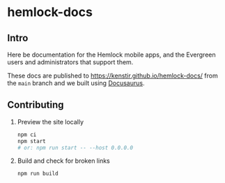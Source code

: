 # hemlock-docs

## Intro

Here be documentation for the Hemlock mobile apps, and the Evergreen users and administrators that support them.

These docs are published to https://kenstir.github.io/hemlock-docs/ from the `main` branch and we built using [Docusaurus](https://docusaurus.io/).

## Contributing

1. Preview the site locally
   ```bash
   npm ci
   npm start
   # or: npm run start -- --host 0.0.0.0
   ```
1. Build and check for broken links
   ```bash
   npm run build
   ```
